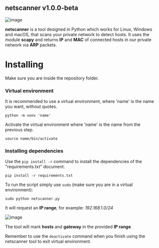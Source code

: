## netscanner v1.0.0-beta
![image](https://github.com/josrojrom1/netscanner/assets/32680720/e17aa064-670e-47c7-ad2e-460f5876b59b)

**netscanner** is a tool designed in Python which works for Linux, Windows and macOS, that scans your private network to detect hosts. It uses the module **scapy** and returns **IP** and **MAC** of connected hosts in our private network via **ARP** packets.

# Installing
Make sure you are inside the repository folder.
### Virtual environment
It is recommended to use a virtual environment, where 'name' is the name you want, without quotes.
```
python -m venv 'name'
```
Activate the virtual environment where 'name' is the name from the previous step.
```
source name/bin/activate
```
### Installing dependencies
Use the `pip install -r` command to install the dependencies of the "requirements.txt" document.
```
pip install -r requirements.txt
```
To run the script simply use `sudo` (make sure you are in a virtual environment):
```
sudo python netscanner.py
```
It will request an **IP range**, for example: *192.168.1.0/24*

![image](https://github.com/josrojrom1/netscanner/assets/32680720/55f4d911-380f-49ca-8a38-64afc500115c)

The tool will mark **hosts** and **gateway** in the provided **IP range**.

Remember to use the `deactivate` command when you finish using the netscanner tool to exit virtual environment.

